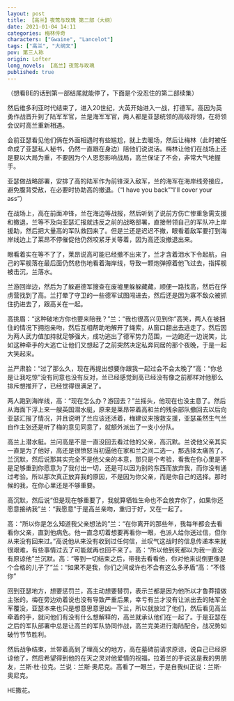 ```yaml
---
layout: post
title: 【高兰】夜莺与玫瑰 第二部（大纲）
date: 2021-01-04 14:11
categories: 梅林传奇
characters: ["Gwaine", "Lancelot"]
tags: ["高兰", "大纲文"]
pov: 第三人称
origin: Lofter
long_novels: 【高兰】夜莺与玫瑰
published: true
---
```


（想看BE的话到第一部结尾就能停了，下面是个没忍住的第二部续集）

然后维多利亚时代结束了，进入20世纪，大英开始进入一战，打德军。高因为英勇作战晋升到了陆军军官，兰是海军军官，两人都是亚瑟统领的高级将领，在将领会议时高兰重新相遇。

会前亚瑟看见他们俩在外面相遇时有些尴尬，就上去暖场，然后让梅林（此时被任命成了亚瑟私人秘书，仍然一直跟在身边）陪他们说说话。梅林让他们在战场上还是要以大局为重，不要因为个人恩怨影响战局，高兰保证了不会，非常大气地握手。

亚瑟做战略部署，安排了高的陆军作为前锋深入敌军，兰的海军在海岸线旁接应，避免腹背受敌，在必要时协助高的撤退。（“I have you back”“I'll cover your ass”）

在战场上，高在前面冲锋，兰在海边等战报，然后听到了说前方伤亡惨重急需支援和撤退，兰等不及向亚瑟汇报就违反之前的战略部署，直接带领自己的军队冲上岸援助，然后把大量高的军队救回来了。但是兰还是迟迟不撤，眼看着敌军要打到海岸线边上了莱昂不停催促他仍然咬紧牙关等着，因为高还没撤退出来。

眼看着实在等不了了，莱昂说高可能已经撤不出来了，兰才含着泪水下令起航，自己的军舰落在最后面仍然悲伤地看着海岸线，导致一颗炮弹擦着他飞过去，指挥舰被击沉，兰落水。

兰游回岸边，然后为了躲避德军搜查在废墟里躲躲藏藏，顺便一路找高，然后在俘虏营找到了高。兰打晕了守卫的一些德军试图闯进去，然后还是因为寡不敌众被抓住扔进去了，跟高关在一起。

高挑眉：“这种破地方你也要来陪我？”兰：“我也很高兴见到你”高笑，两人在被捆住的情况下拥抱亲吻，然后互相帮助地解开了绳索，从窗口翻出去逃走了。然后因为两人武力值加持就足够强大，成功逃出了德军势力范围，一边跑还一边说笑，比如这种牵手的大逃亡让他们又想起了之前突然决定私奔同居的那个夜晚，于是一起大笑起来。

兰严肃脸：“过了那么久，现在再提出想要你跟我一起过会不会太晚了”高：“你总是让我吃惊”没有同意也没有反对，兰已经感觉到高已经没有像之前那样对他那么排斥想推开了，已经觉得很满足了。

两人跑到海岸线，高：“现在怎么办？游回去？”兰摇头，他现在也没主意了。然后从海面下浮上来一艘英国潜水艇，原来是莱昂带着高和兰的残余部队撤回去以后向亚瑟汇报了情况，并且说明了兰应该还活着，梅建议来搜救支援，亚瑟虽然生气兰自作主张还是听了梅的意见同意了，就额外派出了一支小分队。

高兰上潜水艇。兰问高是不是一直没回去看过他的父亲，高沉默。兰说他父亲其实一直是为了他好，高还是很愤怒当初逼他在家和兰之间二选一，那选择太痛苦了。兰沉默，然后说那其实完全不是他父亲的本意，那只是个考验，看我在你心里是不是足够重到你愿意为了我付出一切，还是可以因为别的东西而放弃我，而你没有通过考验。所以那次真正放弃我的原因，不是因为你父亲，而是你自己的选择。那时候的我，在你心里还是不够重要。

高沉默，然后说“但是现在够重要了，我就算牺牲生命也不会放弃你了，如果你还愿意接纳我”兰：“我愿意”于是高兰亲吻，重归于好，又在一起了。

高：“所以你是怎么知道我父亲想法的”兰：“在你离开的那些年，我每年都会去看看你父亲，直到他病危。他一直念叨着想要再看你一眼，也派人给你送过信，但你从来没有回来过。”高说他从来没有收到过任何信，兰叹气这战时的信息传递本来就很艰难，有些事情过去了可能就再也回不来了。高：“所以他到死都以为我一直没有原谅他”兰沉默。高：“等到一切结束之后，带我去看看他，你对他来说倒更像是个合格的儿子了”兰：“如果不是我，你们之间或许也不会有这么多矛盾”高：“不怪你”

回到亚瑟地方，想要惩罚兰，高主动想要替罚，表示兰都是因为他所以才鲁莽擅做主张的。梅在旁边劝着说也没有导致严重后果，幸亏有兰才没有让派出去的陆军全军覆没，亚瑟本来也只是想意思意思凶一下兰，所以就放过了他们，然后看见高兰牵着的手，就问他们有没有什么想解释的，高兰就承认他们在一起了。于是亚瑟在之后的军队部署中总是让高兰的军队协同作战，高兰完美进行海陆配合，战况势如破竹节节胜利。

然后战争结束，兰带着高到了埋高父的地方，高在墓碑前请求原谅，说自己已经原谅他了，然后希望得到他的在天之灵对他爱情的祝福，拉着兰的手说这是我的男朋友，兰斯·杜·拉克。兰说：兰斯·奥尼克。高看了一眼兰，于是自我纠正说：兰斯·奥尼克。

HE撒花。
